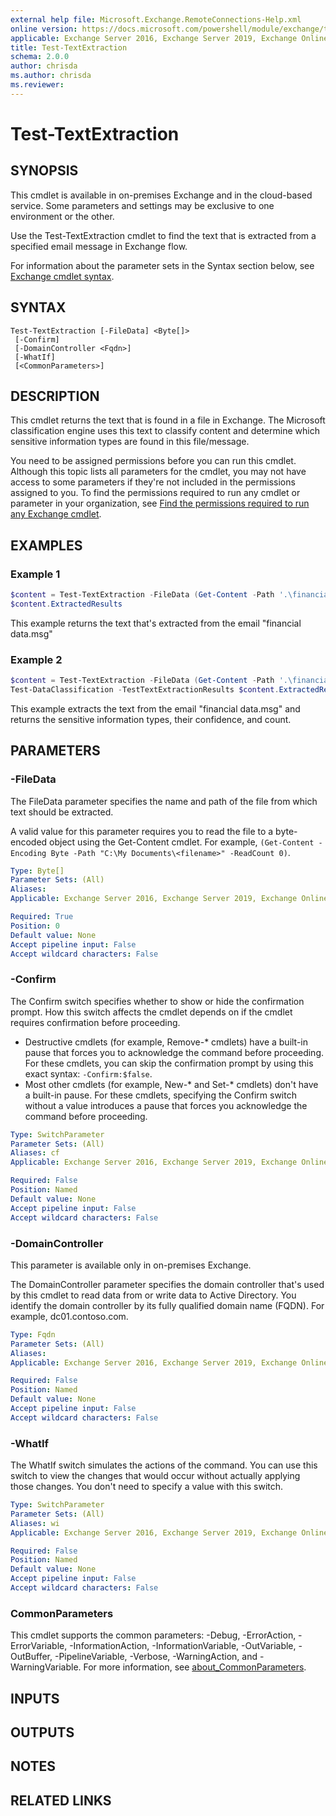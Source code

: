 ```yaml
---
external help file: Microsoft.Exchange.RemoteConnections-Help.xml
online version: https://docs.microsoft.com/powershell/module/exchange/test-textextraction
applicable: Exchange Server 2016, Exchange Server 2019, Exchange Online
title: Test-TextExtraction
schema: 2.0.0
author: chrisda
ms.author: chrisda
ms.reviewer:
---
```


# Test-TextExtraction

## SYNOPSIS
This cmdlet is available in on-premises Exchange and in the cloud-based service. Some parameters and settings may be exclusive to one environment or the other.

Use the Test-TextExtraction cmdlet to find the text that is extracted from a specified email message in Exchange flow.

For information about the parameter sets in the Syntax section below, see [Exchange cmdlet syntax](https://docs.microsoft.com/powershell/exchange/exchange-cmdlet-syntax).

## SYNTAX

```
Test-TextExtraction [-FileData] <Byte[]>
 [-Confirm]
 [-DomainController <Fqdn>]
 [-WhatIf]
 [<CommonParameters>]
```

## DESCRIPTION
This cmdlet returns the text that is found in a file in Exchange. The Microsoft classification engine uses this text to classify content and determine which sensitive information types are found in this file/message.

You need to be assigned permissions before you can run this cmdlet. Although this topic lists all parameters for the cmdlet, you may not have access to some parameters if they're not included in the permissions assigned to you. To find the permissions required to run any cmdlet or parameter in your organization, see [Find the permissions required to run any Exchange cmdlet](https://docs.microsoft.com/powershell/exchange/find-exchange-cmdlet-permissions).

## EXAMPLES

### Example 1
```powershell
$content = Test-TextExtraction -FileData (Get-Content -Path '.\financial data.msg' -Encoding byte -ReadCount 0)
$content.ExtractedResults
```

This example returns the text that's extracted from the email "financial data.msg"

### Example 2
```powershell
$content = Test-TextExtraction -FileData (Get-Content -Path '.\financial data.msg' -Encoding byte -ReadCount 0)
Test-DataClassification -TestTextExtractionResults $content.ExtractedResults
```

This example extracts the text from the email "financial data.msg" and returns the sensitive information types, their confidence, and count.

## PARAMETERS

### -FileData
The FileData parameter specifies the name and path of the file from which text should be extracted.

A valid value for this parameter requires you to read the file to a byte-encoded object using the Get-Content cmdlet. For example, `(Get-Content -Encoding Byte -Path "C:\My Documents\<filename>" -ReadCount 0)`.

```yaml
Type: Byte[]
Parameter Sets: (All)
Aliases:
Applicable: Exchange Server 2016, Exchange Server 2019, Exchange Online

Required: True
Position: 0
Default value: None
Accept pipeline input: False
Accept wildcard characters: False
```

### -Confirm
The Confirm switch specifies whether to show or hide the confirmation prompt. How this switch affects the cmdlet depends on if the cmdlet requires confirmation before proceeding.

- Destructive cmdlets (for example, Remove-\* cmdlets) have a built-in pause that forces you to acknowledge the command before proceeding. For these cmdlets, you can skip the confirmation prompt by using this exact syntax: `-Confirm:$false`.
- Most other cmdlets (for example, New-\* and Set-\* cmdlets) don't have a built-in pause. For these cmdlets, specifying the Confirm switch without a value introduces a pause that forces you acknowledge the command before proceeding.

```yaml
Type: SwitchParameter
Parameter Sets: (All)
Aliases: cf
Applicable: Exchange Server 2016, Exchange Server 2019, Exchange Online

Required: False
Position: Named
Default value: None
Accept pipeline input: False
Accept wildcard characters: False
```

### -DomainController
This parameter is available only in on-premises Exchange.

The DomainController parameter specifies the domain controller that's used by this cmdlet to read data from or write data to Active Directory. You identify the domain controller by its fully qualified domain name (FQDN). For example, dc01.contoso.com.

```yaml
Type: Fqdn
Parameter Sets: (All)
Aliases:
Applicable: Exchange Server 2016, Exchange Server 2019, Exchange Online

Required: False
Position: Named
Default value: None
Accept pipeline input: False
Accept wildcard characters: False
```

### -WhatIf
The WhatIf switch simulates the actions of the command. You can use this switch to view the changes that would occur without actually applying those changes. You don't need to specify a value with this switch.

```yaml
Type: SwitchParameter
Parameter Sets: (All)
Aliases: wi
Applicable: Exchange Server 2016, Exchange Server 2019, Exchange Online

Required: False
Position: Named
Default value: None
Accept pipeline input: False
Accept wildcard characters: False
```

### CommonParameters
This cmdlet supports the common parameters: -Debug, -ErrorAction, -ErrorVariable, -InformationAction, -InformationVariable, -OutVariable, -OutBuffer, -PipelineVariable, -Verbose, -WarningAction, and -WarningVariable. For more information, see [about_CommonParameters](https://go.microsoft.com/fwlink/p/?LinkID=113216).

## INPUTS

###  

## OUTPUTS

###  

## NOTES

## RELATED LINKS
